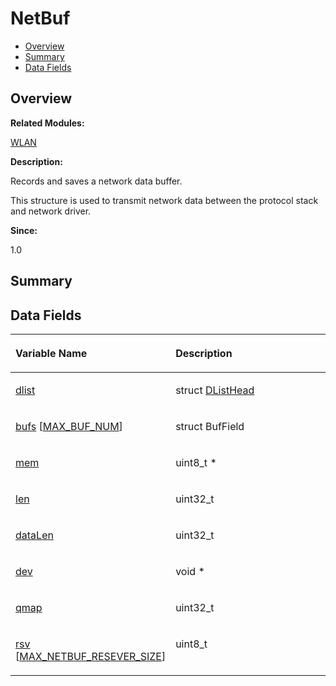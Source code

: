 # NetBuf<a name="EN-US_TOPIC_0000001054718135"></a>

-   [Overview](#section1797512922165632)
-   [Summary](#section1216851582165632)
-   [Data Fields](#pub-attribs)

## **Overview**<a name="section1797512922165632"></a>

**Related Modules:**

[WLAN](wlan.md)

**Description:**

Records and saves a network data buffer. 

This structure is used to transmit network data between the protocol stack and network driver.

**Since:**

1.0

## **Summary**<a name="section1216851582165632"></a>

## Data Fields<a name="pub-attribs"></a>

<a name="table1582189319165632"></a>
<table><thead align="left"><tr id="row1700017515165632"><th class="cellrowborder" valign="top" width="50%" id="mcps1.1.3.1.1"><p id="p963220196165632"><a name="p963220196165632"></a><a name="p963220196165632"></a>Variable Name</p>
</th>
<th class="cellrowborder" valign="top" width="50%" id="mcps1.1.3.1.2"><p id="p1504527074165632"><a name="p1504527074165632"></a><a name="p1504527074165632"></a>Description</p>
</th>
</tr>
</thead>
<tbody><tr id="row878220951165632"><td class="cellrowborder" valign="top" width="50%" headers="mcps1.1.3.1.1 "><p id="p457670618165632"><a name="p457670618165632"></a><a name="p457670618165632"></a><a href="wlan.md#ga6de94d9c8f9dd8d608a091673fa130c4">dlist</a></p>
</td>
<td class="cellrowborder" valign="top" width="50%" headers="mcps1.1.3.1.2 "><p id="p2064435952165632"><a name="p2064435952165632"></a><a name="p2064435952165632"></a>struct <a href="dlisthead.md">DListHead</a> </p>
</td>
</tr>
<tr id="row479757650165632"><td class="cellrowborder" valign="top" width="50%" headers="mcps1.1.3.1.1 "><p id="p394866196165632"><a name="p394866196165632"></a><a name="p394866196165632"></a><a href="wlan.md#ga49eacbbc8b4231a05464768103b8593f">bufs</a> [<a href="wlan.md#ggafa231099d07583c3ed0981e0bb665f55aeef2a730ef9f722cfbac0b24998f8e19">MAX_BUF_NUM</a>]</p>
</td>
<td class="cellrowborder" valign="top" width="50%" headers="mcps1.1.3.1.2 "><p id="p62029289165632"><a name="p62029289165632"></a><a name="p62029289165632"></a>struct BufField </p>
</td>
</tr>
<tr id="row1020309146165632"><td class="cellrowborder" valign="top" width="50%" headers="mcps1.1.3.1.1 "><p id="p1775419622165632"><a name="p1775419622165632"></a><a name="p1775419622165632"></a><a href="wlan.md#gad94b7aff082f5d891a3250dfc6307ce0">mem</a></p>
</td>
<td class="cellrowborder" valign="top" width="50%" headers="mcps1.1.3.1.2 "><p id="p109566830165632"><a name="p109566830165632"></a><a name="p109566830165632"></a>uint8_t * </p>
</td>
</tr>
<tr id="row1373514903165632"><td class="cellrowborder" valign="top" width="50%" headers="mcps1.1.3.1.1 "><p id="p2131453888165632"><a name="p2131453888165632"></a><a name="p2131453888165632"></a><a href="wlan.md#ga559e952054ce59e81d2ff9b38634b60c">len</a></p>
</td>
<td class="cellrowborder" valign="top" width="50%" headers="mcps1.1.3.1.2 "><p id="p2117804666165632"><a name="p2117804666165632"></a><a name="p2117804666165632"></a>uint32_t </p>
</td>
</tr>
<tr id="row258055373165632"><td class="cellrowborder" valign="top" width="50%" headers="mcps1.1.3.1.1 "><p id="p563186249165632"><a name="p563186249165632"></a><a name="p563186249165632"></a><a href="wlan.md#gafb7e6f774a44888f5c44c3dffc6c5616">dataLen</a></p>
</td>
<td class="cellrowborder" valign="top" width="50%" headers="mcps1.1.3.1.2 "><p id="p847654304165632"><a name="p847654304165632"></a><a name="p847654304165632"></a>uint32_t </p>
</td>
</tr>
<tr id="row307488166165632"><td class="cellrowborder" valign="top" width="50%" headers="mcps1.1.3.1.1 "><p id="p1332978091165632"><a name="p1332978091165632"></a><a name="p1332978091165632"></a><a href="wlan.md#gafa78f2abfa4f977cfb3bd52a6ae05d61">dev</a></p>
</td>
<td class="cellrowborder" valign="top" width="50%" headers="mcps1.1.3.1.2 "><p id="p464070963165632"><a name="p464070963165632"></a><a name="p464070963165632"></a>void * </p>
</td>
</tr>
<tr id="row197322321165632"><td class="cellrowborder" valign="top" width="50%" headers="mcps1.1.3.1.1 "><p id="p1034628022165632"><a name="p1034628022165632"></a><a name="p1034628022165632"></a><a href="wlan.md#gaa56eababaaaeda2ec724f21889a20ccd">qmap</a></p>
</td>
<td class="cellrowborder" valign="top" width="50%" headers="mcps1.1.3.1.2 "><p id="p1256282825165632"><a name="p1256282825165632"></a><a name="p1256282825165632"></a>uint32_t </p>
</td>
</tr>
<tr id="row840053715165632"><td class="cellrowborder" valign="top" width="50%" headers="mcps1.1.3.1.1 "><p id="p1160806442165632"><a name="p1160806442165632"></a><a name="p1160806442165632"></a><a href="wlan.md#ga197b5045451ca25a03f478df0bd03514">rsv</a> [<a href="wlan.md#ga794c035a19a38acc000146a8f9a4ec80">MAX_NETBUF_RESEVER_SIZE</a>]</p>
</td>
<td class="cellrowborder" valign="top" width="50%" headers="mcps1.1.3.1.2 "><p id="p343049365165632"><a name="p343049365165632"></a><a name="p343049365165632"></a>uint8_t </p>
</td>
</tr>
</tbody>
</table>

